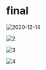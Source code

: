 # final

![2020-12-14](https://user-images.githubusercontent.com/75970206/102050168-a5204680-3e25-11eb-8755-98703dfb2fe2.png)

![2](https://user-images.githubusercontent.com/75970206/102095126-7ececb00-3e66-11eb-9aa1-e38baacf9752.jpg)

![3](https://user-images.githubusercontent.com/75970206/102104710-db83b300-3e71-11eb-9a55-8589bf18b972.jpg)

![4](https://user-images.githubusercontent.com/75970206/102116008-b007c500-3e7f-11eb-952d-c67f37dac8c2.jpg)
